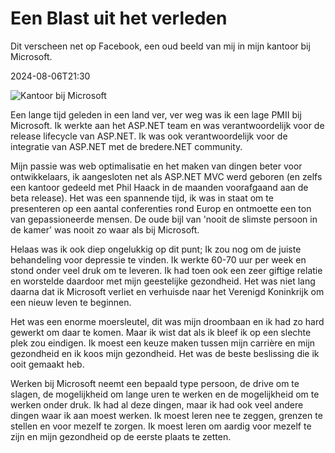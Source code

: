 # Een Blast uit het verleden

Dit verscheen net op Facebook, een oud beeld van mij in mijn kantoor bij Microsoft.

<!--category-- Microsoft -->
<datetime class="hidden">2024-08-06T21:30</datetime>

![Kantoor bij Microsoft](microsoft_office.jpg?width=500&format=webp&quality=80)

Een lange tijd geleden in een land ver, ver weg was ik een lage PMII bij Microsoft. Ik werkte aan het ASP.NET team en was verantwoordelijk voor de release lifecycle van ASP.NET. Ik was ook verantwoordelijk voor de integratie van ASP.NET met de bredere.NET community.

Mijn passie was web optimalisatie en het maken van dingen beter voor ontwikkelaars, ik aangesloten net als ASP.NET MVC werd geboren (en zelfs een kantoor gedeeld met Phil Haack in de maanden voorafgaand aan de beta release). Het was een spannende tijd, ik was in staat om te presenteren op een aantal conferenties rond Europ en ontmoette een ton van gepassioneerde mensen. De oude bijl van 'nooit de slimste persoon in de kamer' was nooit zo waar als bij Microsoft.

Helaas was ik ook diep ongelukkig op dit punt; Ik zou nog om de juiste behandeling voor depressie te vinden. Ik werkte 60-70 uur per week en stond onder veel druk om te leveren. Ik had toen ook een zeer giftige relatie en worstelde daardoor met mijn geestelijke gezondheid. Het was niet lang daarna dat ik Microsoft verliet en verhuisde naar het Verenigd Koninkrijk om een nieuw leven te beginnen.

Het was een enorme moersleutel, dit was mijn droombaan en ik had zo hard gewerkt om daar te komen. Maar ik wist dat als ik bleef ik op een slechte plek zou eindigen. Ik moest een keuze maken tussen mijn carrière en mijn gezondheid en ik koos mijn gezondheid. Het was de beste beslissing die ik ooit gemaakt heb.

Werken bij Microsoft neemt een bepaald type persoon, de drive om te slagen, de mogelijkheid om lange uren te werken en de mogelijkheid om te werken onder druk. Ik had al deze dingen, maar ik had ook veel andere dingen waar ik aan moest werken. Ik moest leren nee te zeggen, grenzen te stellen en voor mezelf te zorgen. Ik moest leren om aardig voor mezelf te zijn en mijn gezondheid op de eerste plaats te zetten.